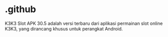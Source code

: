# .github
K3K3 Slot APK 30.5 adalah versi terbaru dari aplikasi permainan slot online K3K3, yang dirancang khusus untuk perangkat Android. 
